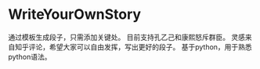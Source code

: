 # WriteYourOwnStory
通过模板生成段子，只需添加关键处。
目前支持孔乙己和康熙怒斥群臣。
灵感来自知乎评论，希望大家可以自由发挥，写出更好的段子。
基于python，用于熟悉python语法。

